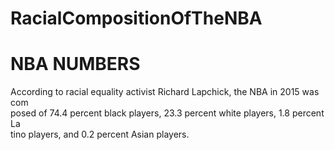 # RacialCompositionOfTheNBA


NBA NUMBERS
===========

According to racial equality activist Richard Lapchick, the NBA in 2015 was com\
posed of 74.4 percent black players, 23.3 percent white players, 1.8 percent La\
tino players, and 0.2 percent Asian players.

